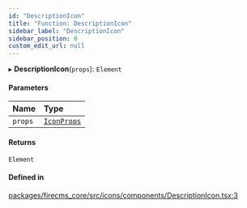```yaml
---
id: "DescriptionIcon"
title: "Function: DescriptionIcon"
sidebar_label: "DescriptionIcon"
sidebar_position: 0
custom_edit_url: null
---
```


▸ **DescriptionIcon**(`props`): `Element`

#### Parameters

| Name | Type |
| :------ | :------ |
| `props` | [`IconProps`](../types/IconProps.md) |

#### Returns

`Element`

#### Defined in

[packages/firecms_core/src/icons/components/DescriptionIcon.tsx:3](https://github.com/FireCMSco/firecms/blob/d45f3739/packages/firecms_core/src/icons/components/DescriptionIcon.tsx#L3)
